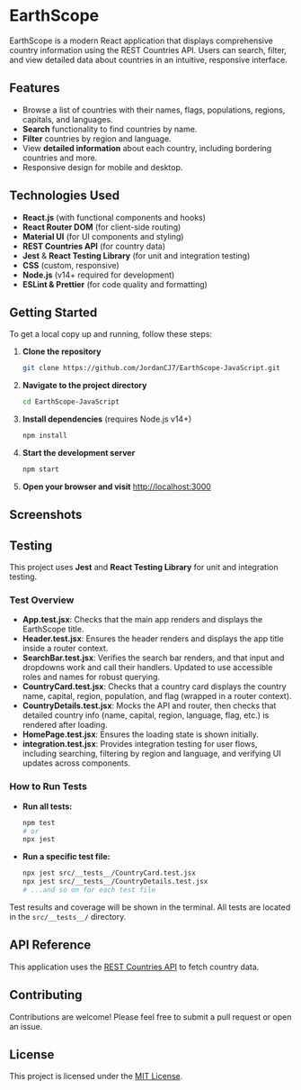 # EarthScope

EarthScope is a modern React application that displays comprehensive country information using the REST Countries API. Users can search, filter, and view detailed data about countries in an intuitive, responsive interface.

## Features

- Browse a list of countries with their names, flags, populations, regions, capitals, and languages.
- **Search** functionality to find countries by name.
- **Filter** countries by region and language.
- View **detailed information** about each country, including bordering countries and more.
- Responsive design for mobile and desktop.

## Technologies Used

- **React.js** (with functional components and hooks)
- **React Router DOM** (for client-side routing)
- **Material UI** (for UI components and styling)
- **REST Countries API** (for country data)
- **Jest** & **React Testing Library** (for unit and integration testing)
- **CSS** (custom, responsive)
- **Node.js** (v14+ required for development)
- **ESLint & Prettier** (for code quality and formatting)

## Getting Started

To get a local copy up and running, follow these steps:

1. **Clone the repository**
   ```bash
   git clone https://github.com/JordanCJ7/EarthScope-JavaScript.git
   ```

2. **Navigate to the project directory**
   ```bash
   cd EarthScope-JavaScript
   ```

3. **Install dependencies** (requires Node.js v14+)
   ```bash
   npm install
   ```

4. **Start the development server**
   ```bash
   npm start
   ```

5. **Open your browser and visit**
   [http://localhost:3000](http://localhost:3000)

## Screenshots

<!-- Uncomment and add screenshots if available -->
<!--
![Home Page](public/screenshot-home.png)
![Country Details](public/screenshot-details.png)
-->

## Testing

This project uses **Jest** and **React Testing Library** for unit and integration testing.

### Test Overview
- **App.test.jsx**: Checks that the main app renders and displays the EarthScope title.
- **Header.test.jsx**: Ensures the header renders and displays the app title inside a router context.
- **SearchBar.test.jsx**: Verifies the search bar renders, and that input and dropdowns work and call their handlers. Updated to use accessible roles and names for robust querying.
- **CountryCard.test.jsx**: Checks that a country card displays the country name, capital, region, population, and flag (wrapped in a router context).
- **CountryDetails.test.jsx**: Mocks the API and router, then checks that detailed country info (name, capital, region, language, flag, etc.) is rendered after loading.
- **HomePage.test.jsx**: Ensures the loading state is shown initially.
- **integration.test.jsx**: Provides integration testing for user flows, including searching, filtering by region and language, and verifying UI updates across components.

### How to Run Tests

- **Run all tests:**
  ```bash
  npm test
  # or
  npx jest
  ```

- **Run a specific test file:**
  ```bash
  npx jest src/__tests__/CountryCard.test.jsx
  npx jest src/__tests__/CountryDetails.test.jsx
  # ...and so on for each test file
  ```

Test results and coverage will be shown in the terminal. All tests are located in the `src/__tests__/` directory.

## API Reference

This application uses the [REST Countries API](https://restcountries.com/) to fetch country data.

## Contributing

Contributions are welcome! Please feel free to submit a pull request or open an issue.

## License

This project is licensed under the [MIT License](LICENSE).